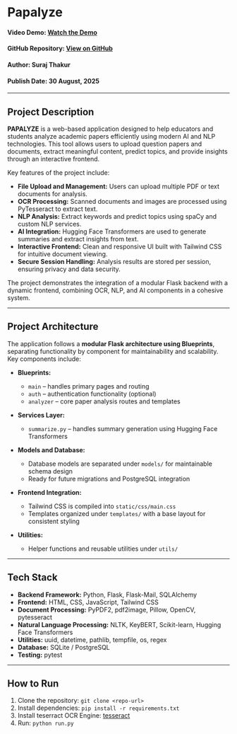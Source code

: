 # Papalyze

#### Video Demo: [Watch the Demo](https://www.youtube.com/watch?v=jvtLTPMzDcw&t=12s)

#### GitHub Repository: [View on GitHub](https://github.com/iamsurajthakur/Papalyze)

#### Author: Suraj Thakur
#### Publish Date: 30 August, 2025

---

## Project Description

**PAPALYZE** is a web-based application designed to help educators and students analyze academic papers efficiently using modern AI and NLP technologies. This tool allows users to upload question papers and documents, extract meaningful content, predict topics, and provide insights through an interactive frontend.

Key features of the project include:  
- **File Upload and Management:** Users can upload multiple PDF or text documents for analysis.  
- **OCR Processing:** Scanned documents and images are processed using PyTesseract to extract text.  
- **NLP Analysis:** Extract keywords and predict topics using spaCy and custom NLP services.  
- **AI Integration:** Hugging Face Transformers are used to generate summaries and extract insights from text.  
- **Interactive Frontend:** Clean and responsive UI built with Tailwind CSS for intuitive document viewing.  
- **Secure Session Handling:** Analysis results are stored per session, ensuring privacy and data security.

The project demonstrates the integration of a modular Flask backend with a dynamic frontend, combining OCR, NLP, and AI components in a cohesive system.

---

## Project Architecture

The application follows a **modular Flask architecture using Blueprints**, separating functionality by component for maintainability and scalability. Key components include:

- **Blueprints:**  
  - `main` – handles primary pages and routing  
  - `auth` – authentication functionality (optional)  
  - `analyzer` – core paper analysis routes and templates  

- **Services Layer:**  
  - `summarize.py` – handles summary generation using Hugging Face Transformers  


- **Models and Database:**  
  - Database models are separated under `models/` for maintainable schema design  
  - Ready for future migrations and PostgreSQL integration  

- **Frontend Integration:**  
  - Tailwind CSS is compiled into `static/css/main.css`  
  - Templates organized under `templates/` with a base layout for consistent styling  

- **Utilities:**  
  - Helper functions and reusable utilities under `utils/`  

---

## Tech Stack

- **Backend Framework:** Python, Flask, Flask-Mail, SQLAlchemy  
- **Frontend:** HTML, CSS, JavaScript, Tailwind CSS  
- **Document Processing:** PyPDF2, pdf2image, Pillow, OpenCV, pytesseract  
- **Natural Language Processing:** NLTK, KeyBERT, Scikit-learn, Hugging Face Transformers  
- **Utilities:** uuid, datetime, pathlib, tempfile, os, regex  
- **Database:** SQLite / PostgreSQL  
- **Testing:** pytest

---

## How to Run
1. Clone the repository: `git clone <repo-url>`
2. Install dependencies: `pip install -r requirements.txt`
3. Install teserract OCR Engine: [tesseract](https://github.com/tesseract-ocr/tesseract)
4. Run: `python run.py`
